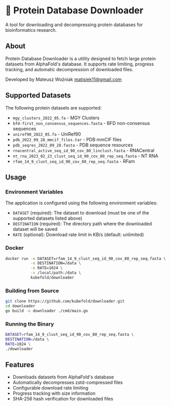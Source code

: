 # 🧬 Protein Database Downloader

A tool for downloading and decompressing protein databases for bioinformatics research.

## About

Protein Database Downloader is a utility designed to fetch large protein datasets from AlphaFold's database. It supports rate limiting, progress tracking, and automatic decompression of downloaded files.

Developed by Mateusz Woźniak <matisiek11@gmail.com>

## Supported Datasets

The following protein datasets are supported:

- `mgy_clusters_2022_05.fa` - MGY Clusters
- `bfd-first_non_consensus_sequences.fasta` - BFD non-consensus sequences
- `uniref90_2022_05.fa` - UniRef90
- `pdb_2022_09_28_mmcif_files.tar` - PDB mmCIF files
- `pdb_seqres_2022_09_28.fasta` - PDB sequence resources
- `rnacentral_active_seq_id_90_cov_80_linclust.fasta` - RNACentral
- `nt_rna_2023_02_23_clust_seq_id_90_cov_80_rep_seq.fasta` - NT RNA
- `rfam_14_9_clust_seq_id_90_cov_80_rep_seq.fasta` - RFam

## Usage

### Environment Variables

The application is configured using the following environment variables:

- `DATASET` (required): The dataset to download (must be one of the supported datasets listed above)
- `DESTINATION` (required): The directory path where the downloaded dataset will be saved
- `RATE` (optional): Download rate limit in KB/s (default: unlimited)

### Docker

```bash
docker run -e DATASET=rfam_14_9_clust_seq_id_90_cov_80_rep_seq.fasta \
           -e DESTINATION=/data \
           -e RATE=1024 \
           -v /local/path:/data \
           kubefold/downloader
```

### Building from Source

```bash
git clone https://github.com/kubefold/downloader.git
cd downloader
go build -o downloader ./cmd/main.go
```

### Running the Binary

```bash
DATASET=rfam_14_9_clust_seq_id_90_cov_80_rep_seq.fasta \
DESTINATION=/data \
RATE=1024 \
./downloader
```

## Features

- Downloads datasets from AlphaFold's database
- Automatically decompresses zstd-compressed files
- Configurable download rate limiting
- Progress tracking with size information
- SHA-256 hash verification for downloaded files
